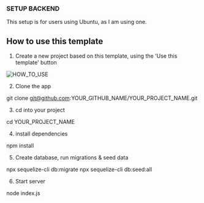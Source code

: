 ### SETUP BACKEND

This setup is for users using Ubuntu, as I am using one.

## How to use this template

1. Create a new project based on this template, using the 'Use this template' button

![HOW_TO_USE](https://user-images.githubusercontent.com/20372832/77003323-70966180-695d-11ea-8abe-b362d57135f3.gif)

2. Clone the app

git clone git@github.com:YOUR_GITHUB_NAME/YOUR_PROJECT_NAME.git

3. cd into your project

cd YOUR_PROJECT_NAME

4. install dependencies

npm install

5. Create database, run migrations & seed data

npx sequelize-cli db:migrate
npx sequelize-cli db:seed:all

6. Start server

node index.js
